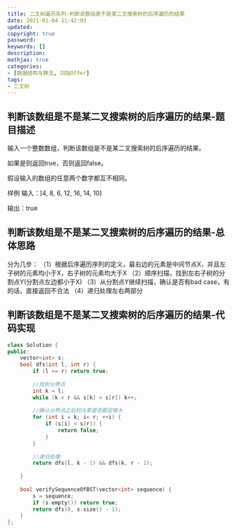 ```yaml
---
title: 二叉树遍历系列-判断该数组是不是某二叉搜索树的后序遍历的结果
date: 2021-01-04 11:42:03
updated:
copyright: true
password:
keywords: []
description: 
mathjax: true
categories:
- [数据结构与算法, 剑指Offer]
tags: 
- 二叉树
---
```


## 判断该数组是不是某二叉搜索树的后序遍历的结果-题目描述

输入一个整数数组，判断该数组是不是某二叉搜索树的后序遍历的结果。

如果是则返回true，否则返回false。

假设输入的数组的任意两个数字都互不相同。

样例
输入：[4, 8, 6, 12, 16, 14, 10]

输出：true

## 判断该数组是不是某二叉搜索树的后序遍历的结果-总体思路

分为几步：
（1）根据后序遍历序列的定义，最右边的元素是中间节点X，并且左子树的元素均小于X，右子树的元素均大于X
（2）顺序扫描，找到左右子树的分割点Y(分割点左边都小于X)
（3）从分割点Y继续扫描，确认是否有bad case，有的话，直接返回不合法
（4）递归处理左右两部分

## 判断该数组是不是某二叉搜索树的后序遍历的结果-代码实现

```cpp
class Solution {
public:
    vector<int> s;
    bool dfs(int l, int r) {
        if (l >= r) return true;
        
        //找到分界点
        int k = l;
        while (k < r && s[k] < s[r]) k++;
        
        //确认分界点之后的元素是否都足够大
        for (int i = k; i< r; ++i) {
            if (s[i] < s[r]) {
                return false;
            }
        }
        
        //递归处理
        return dfs(l, k - 1) && dfs(k, r - 1);
        
    }
    
    bool verifySequenceOfBST(vector<int> sequence) {
        s = sequence;
        if (s.empty()) return true;
        return dfs(0, s.size() - 1);
    }
};

```
